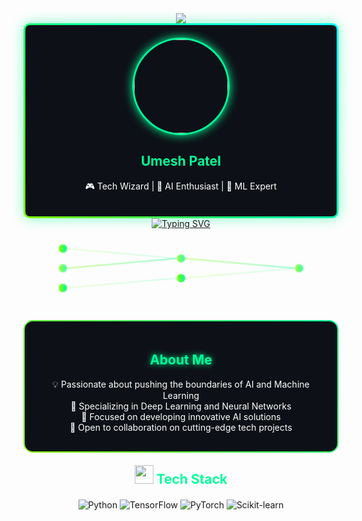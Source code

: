 <!-- Cyberpunk Animated Banner -->
<div align="center">
   <img src="https://capsule-render.vercel.app/api?type=venom&height=300&text=Umesh%20Patel&fontSize=90&color=0:84ff00,100:00ff99&stroke=00ffff&animation=fadeIn&fontColor=ffffff&strokeWidth=2&desc=AI%20Engineer%20|%20ML%20Expert%20|%20Tech%20Innovator&descSize=25&descAlignY=65"/>
</div>

<!-- Custom Profile Card with Glowing Effect -->
<div align="center">
   <div style="background: linear-gradient(45deg, #84ff00, #00ff99, #00ffff); padding: 3px; border-radius: 10px; box-shadow: 0 0 20px rgba(0, 255, 153, 0.5);">
      <div style="background: #0d1117; border-radius: 7px; padding: 20px;">
         <img src="https://media.licdn.com/dms/image/v2/D4D03AQGyZvHlNtO_gw/profile-displayphoto-shrink_400_400/0/1705225558942?e=1743033600&v=beta&t=HVd2GjWLfrGr3SKiE8cIn0sTMi12223TvbkjZjqIf4Q" width="150px" style="border-radius: 50%; border: 3px solid #00ff99; box-shadow: 0 0 15px #00ff99;">
         <h2 style="color: #00ff99;">Umesh Patel</h2>
         <p style="color: #ffffff;">🎮 Tech Wizard | 🤖 AI Enthusiast | 🧠 ML Expert</p>
      </div>
   </div>
</div>

<!-- Animated Tech Title -->
<div align="center">
   <a href="https://git.io/typing-svg">
      <img src="https://readme-typing-svg.demolab.com?font=Orbitron&size=35&duration=3000&pause=1000&color=00FFB2&center=true&vCenter=true&repeat=false&width=750&height=75&lines=Welcome+to+My+Tech+Universe+🌌" alt="Typing SVG"/>
   </a>
</div>

<!-- Neural Network Animation -->
<svg viewBox="0 0 800 200" xmlns="http://www.w3.org/2000/svg">
   <defs>
      <linearGradient id="neuralGrad" x1="0%" y1="0%" x2="100%" y2="0%">
         <stop offset="0%" style="stop-color:#84ff00;stop-opacity:1" />
         <stop offset="100%" style="stop-color:#00ff99;stop-opacity:1" />
      </linearGradient>
      <filter id="glow">
         <feGaussianBlur stdDeviation="2" result="coloredBlur"/>
         <feMerge>
            <feMergeNode in="coloredBlur"/>
            <feMergeNode in="SourceGraphic"/>
         </feMerge>
      </filter>
   </defs>
   
   <g filter="url(#glow)">
      <circle cx="100" cy="50" r="10" fill="url(#neuralGrad)">
         <animate attributeName="opacity" values="1;0.5;1" dur="2s" repeatCount="indefinite"/>
      </circle>
      <circle cx="100" cy="100" r="10" fill="url(#neuralGrad)">
         <animate attributeName="opacity" values="0.5;1;0.5" dur="2s" repeatCount="indefinite"/>
      </circle>
      <circle cx="100" cy="150" r="10" fill="url(#neuralGrad)">
         <animate attributeName="opacity" values="1;0.5;1" dur="2s" repeatCount="indefinite"/>
      </circle>
      <circle cx="400" cy="75" r="10" fill="url(#neuralGrad)">
         <animate attributeName="opacity" values="0.5;1;0.5" dur="2s" repeatCount="indefinite"/>
      </circle>
      <circle cx="400" cy="125" r="10" fill="url(#neuralGrad)">
         <animate attributeName="opacity" values="1;0.5;1" dur="2s" repeatCount="indefinite"/>
      </circle>
      <circle cx="700" cy="100" r="10" fill="url(#neuralGrad)">
         <animate attributeName="opacity" values="0.5;1;0.5" dur="2s" repeatCount="indefinite"/>
      </circle>
      
   <g stroke="url(#neuralGrad)" stroke-width="2" opacity="0.5">
         <line x1="110" y1="50" x2="390" y2="75">
            <animate attributeName="opacity" values="0.2;0.8;0.2" dur="1.5s" repeatCount="indefinite"/>
         </line>
         <line x1="110" y1="100" x2="390" y2="75">
            <animate attributeName="opacity" values="0.8;0.2;0.8" dur="1.5s" repeatCount="indefinite"/>
         </line>
         <line x1="110" y1="150" x2="390" y2="125">
            <animate attributeName="opacity" values="0.2;0.8;0.2" dur="1.5s" repeatCount="indefinite"/>
         </line>
         <line x1="410" y1="75" x2="690" y2="100">
            <animate attributeName="opacity" values="0.8;0.2;0.8" dur="1.5s" repeatCount="indefinite"/>
         </line>
         <line x1="410" y1="125" x2="690" y2="100">
            <animate attributeName="opacity" values="0.2;0.8;0.2" dur="1.5s" repeatCount="indefinite"/>
         </line>
      </g>
   </g>
</svg>
<!-- About Me Section with Cyberpunk Style -->
<div align="center" style="margin: 20px 0;">
   <div style="background: linear-gradient(45deg, #84ff00, #00ff99); padding: 2px; border-radius: 15px;">
      <div style="background: #0d1117; border-radius: 13px; padding: 20px;">
         <h2 style="color: #00ff99; text-shadow: 0 0 10px #00ff99;">About Me</h2>
         <p style="color: #ffffff; margin: 10px 0;">
            💡 Passionate about pushing the boundaries of AI and Machine Learning<br>
            🔬 Specializing in Deep Learning and Neural Networks<br>
            🎯 Focused on developing innovative AI solutions<br>
            🤝 Open to collaboration on cutting-edge tech projects
         </p>
      </div>
   </div>
</div>

<!-- Tech Stack Animation -->
<h2 align="center" style="color: #00ff99; margin: 20px 0;">
   <img src="https://media.giphy.com/media/WUlplcMpOCEmTGBtBW/giphy.gif" width="30"> 
   Tech Stack
</h2>

<p align="center">
   <img src="https://img.shields.io/badge/Python-14354C?style=for-the-badge&logo=python&logoColor=white" alt="Python"/>
   <img src="https://img.shields.io/badge/TensorFlow-FF6F00?style=for-the-badge&logo=tensorflow&logoColor=white" alt="TensorFlow"/>
   <img src="https://img.shields.io/badge/PyTorch-EE4C2C?style=for-the-badge&logo=pytorch&logoColor=white" alt="PyTorch"/>
   <img src="https://img.shields.io/badge/scikit_learn-F7931E?style=for-the-badge&logo=scikit-learn&logoColor=white" alt="Scikit-learn"/>
</p>